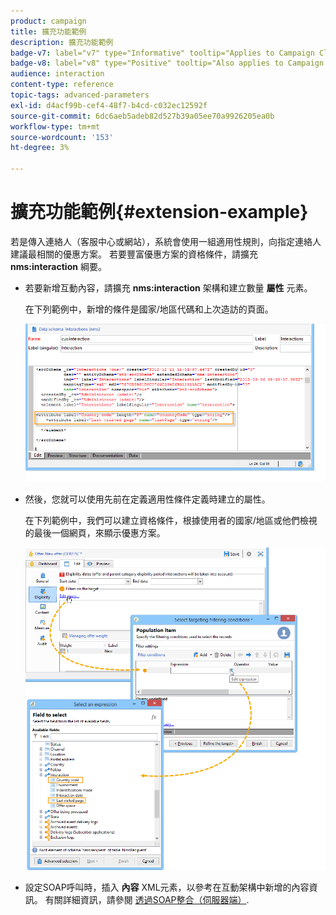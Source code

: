 ```yaml
---
product: campaign
title: 擴充功能範例
description: 擴充功能範例
badge-v7: label="v7" type="Informative" tooltip="Applies to Campaign Classic v7"
badge-v8: label="v8" type="Positive" tooltip="Also applies to Campaign v8"
audience: interaction
content-type: reference
topic-tags: advanced-parameters
exl-id: d4acf99b-cef4-48f7-b4cd-c032ec12592f
source-git-commit: 6dc6aeb5adeb82d527b39a05ee70a9926205ea0b
workflow-type: tm+mt
source-wordcount: '153'
ht-degree: 3%

---
```


# 擴充功能範例{#extension-example}



若是傳入連絡人（客服中心或網站），系統會使用一組適用性規則，向指定連絡人建議最相關的優惠方案。 若要豐富優惠方案的資格條件，請擴充 **nms:interaction** 綱要。

* 若要新增互動內容，請擴充 **nms:interaction** 架構和建立數量 **屬性** 元素。

   在下列範例中，新增的條件是國家/地區代碼和上次造訪的頁面。

   ![](assets/s_ncs_configuration_offer_schemas.png)

* 然後，您就可以使用先前在定義適用性條件定義時建立的屬性。

   在下列範例中，我們可以建立資格條件，根據使用者的國家/地區或他們檢視的最後一個網頁，來顯示優惠方案。

   ![](assets/s_ncs_configuration_offer_context.png)

* 設定SOAP呼叫時，插入 **內容** XML元素，以參考在互動架構中新增的內容資訊。 有關詳細資訊，請參閱 [透過SOAP整合（伺服器端）](../../interaction/using/integration-via-soap--server-side-.md).
